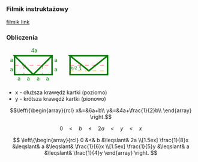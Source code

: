 ### Filmik instruktażowy
[filmik link](https://youtu.be/lWbC7C8N1MU?si=q3Ti1hMWoxwrbzY9)


### Obliczenia

<svg height="94" width="144" xmlns="http://www.w3.org/2000/svg">
  <!-- linia pozioma -->
  <path d="M22 47 L122 47" style="fill:none;stroke:red;stroke-width:1;stroke-dasharray:10,10" />
  <!-- pionowe linie -->
  <path d="M47 47 L47 72 M97 47 L97 72" style="fill:none;stroke:red;stroke-width:1;stroke-dasharray:10,10" />
  <!-- skosy zgięcia -->
  <path d="M22 72 L47 47 M122 72 L97 47" style="fill:none;stroke:pink;stroke-width:1;stroke-dasharray:10,10" />
  <!-- obwód koperty -->
  <path d="M22 22 L22 72 L122 72 L122 22 L22 22 L72 72 L122 22" style="fill:none;stroke:green;stroke-width:4" />
  <text x="10" y="38" style="fill:green;">a</text>
  <text x="10" y="63" style="fill:green;">a</text>
  <text x="128" y="38" style="fill:green;">a</text>
  <text x="128" y="63" style="fill:green;">a</text>
  <text x="66" y="13" style="fill:green;">4a</text>
  <text x="30" y="88" style="fill:green;">a</text>
  <text x="55" y="88" style="fill:green;">a</text>
  <text x="81" y="88" style="fill:green;">a</text>
  <text x="106" y="88" style="fill:green;">a</text>
  Sorry, your browser does not support inline SVG.
</svg>

<svg height="94" width="144" xmlns="http://www.w3.org/2000/svg">
  <!-- linia pozioma -->
  <path d="M22 47 L122 47" style="fill:none;stroke:red;stroke-width:1;stroke-dasharray:10,10" />
  <path d="M22 62 L122 62" style="fill:none;stroke:orange;stroke-width:1;stroke-dasharray:10,10" />
  <!-- pionowe linie -->
  <!-- <path d="M47 47 L47 72 M97 47 L97 72" style="fill:none;stroke:red;stroke-width:1;stroke-dasharray:10,10" /> -->
  <!-- skosy zgięcia -->
  <!-- <path d="M22 72 L47 47 M122 72 L97 47" style="fill:none;stroke:pink;stroke-width:1;stroke-dasharray:10,10" /> -->
  <!-- obwód koperty -->
  <path d="M22 22 L22 72 L122 72 L122 22 L22 22 L72 62 L122 22" style="fill:none;stroke:green;stroke-width:4" />
  <!-- <text x="10" y="38" style="fill:green;">a</text>
  <text x="10" y="63" style="fill:green;">a</text>
  <text x="128" y="38" style="fill:green;">a</text>
  <text x="128" y="63" style="fill:green;">a</text>
  <text x="66" y="13" style="fill:green;">4a</text>
  <text x="30" y="88" style="fill:green;">a</text>
  <text x="55" y="88" style="fill:green;">a</text>
  <text x="81" y="88" style="fill:green;">a</text>
  <text x="106" y="88" style="fill:green;">a</text> -->
  <text x="45" y="58" style="fill:green;font-size:20px;">{</text>
  <text x="25" y="58" style="fill:green;font-size:10px;">b/2</math></text>
  Sorry, your browser does not support inline SVG.
</svg>

- x - dłuższa krawędź kartki (poziomo)
- y - krótsza krawędź kartki (pionowo)

$$\left\{\begin{array}{rcl}
x&=&6a+b\\
y&=&4a+\frac{1}{2}b\\
\end{array} \right.$$

$$
0 \quad < \quad b \quad \leqslant \quad 2a \quad < \quad y \quad < \quad x
$$


$$
\left\{\begin{array}{rcl}
0 &<& b &\leqslant& 2a \\[1.5ex]
\frac{1}{8}x &\leqslant& a &\leqslant& \frac{1}{6}x \\[1.5ex]
\frac{1}{5}y &\leqslant& a &\leqslant& \frac{1}{4}y
\end{array} \right.
$$


